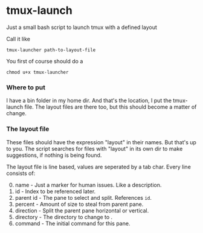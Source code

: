 # tmux-launch
Just a small bash script to launch tmux with a defined layout

Call it like

    tmux-launcher path-to-layout-file
    
You first of course should do a 

    chmod u+x tmux-launcher
    
### Where to put
I have a bin folder in my home dir. And that's the location, I put the tmux-launch file. The layout files are there too, but this should become a matter of change.

### The layout file
These files should have the expression "layout" in their names. But that's up to you. The script searches for files with "layout" in its own dir to make suggestions, if nothing is being found.

The layout file is line based, values are seperated by a tab char. Every line consists of:

0. name - Just a marker for human issues. Like a description.
0. id - Index to be referenced later.
0. parent id - The pane to select and split. References `id`.
0. percent - Amount of size to steal from parent pane.
0. direction - Split the parent pane horizontal or vertical.
0. directory - The directory to change to .
0. command - The initial command for this pane.

